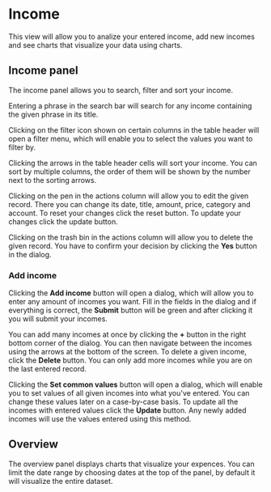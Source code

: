 # Income
This view will allow you to analize your entered income, add new incomes and see charts that visualize your data using charts.

## Income panel
The income panel allows you to search, filter and sort your income.

Entering a phrase in the search bar will search for any income containing the given phrase in its title.

Clicking on the filter icon shown on certain columns in the table header will open a filter menu, which will enable you to select the values you want to filter by.

Clicking the arrows in the table header cells will sort your income. You can sort by multiple columns, the order of them will be shown by the number next to the sorting arrows.

Clicking on the pen in the actions column will allow you to edit the given record. There you can change its date, title, amount, price, category and account. To reset your changes click the reset button. To update your changes click the update button.

Clicking on the trash bin in the actions column will allow you to delete the given record. You have to confirm your decision by clicking the **Yes** button in the dialog.

### Add income
Clicking the **Add income** button will open a dialog, which will allow you to enter any amount of incomes you want. Fill in the fields in the dialog and if everything is correct, the **Submit** button will be green and after clicking it you will submit your incomes.

You can add many incomes at once by clicking the **+** button in the right bottom corner of the dialog. You can then navigate between the incomes using the arrows at the bottom of the screen. To delete a given income, click the **Delete** button. You can only add more incomes while you are on the last entered record.

Clicking the **Set common values** button will open a dialog, which will enable you to set values of all given incomes into what you've entered. You can change these values later on a case-by-case basis. To update all the incomes with entered values click the **Update** button. Any newly added incomes will use the values entered using this method.

## Overview
The overview panel displays charts that visualize your expences. You can limit the date range by choosing dates at the top of the panel, by default it will visualize the entire dataset.
